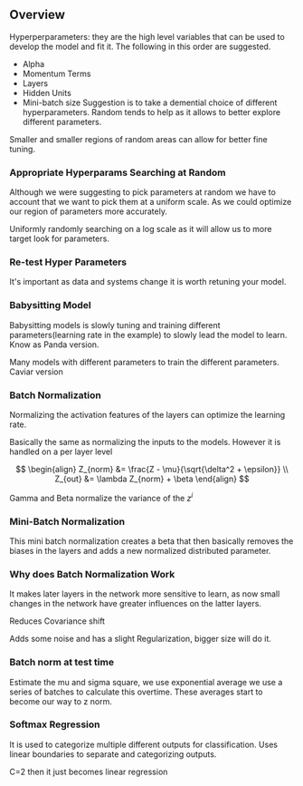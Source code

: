 ## Overview

Hyperperparameters: they are the high level variables that can be used to develop the model and fit it. The following in this order are suggested.
- Alpha
- Momentum Terms
- Layers
- Hidden Units
- Mini-batch size
Suggestion is to take a demential choice of different hyperparameters. Random tends to help as it allows to better explore different parameters.

Smaller and smaller regions of random areas can allow for better fine tuning.

### Appropriate Hyperparams Searching at Random
Although we were suggesting to pick parameters at random we have to account that we want to pick them at a uniform scale. As we could optimize our region of parameters more accurately.

Uniformly randomly searching on a log scale as it will allow us to more target look for parameters.

### Re-test Hyper Parameters 
It's important as data and systems change it is worth retuning your model.

### Babysitting Model
Babysitting models is slowly tuning and training different parameters(learning rate in the example) to slowly lead the model to learn. Know as Panda version.

Many models with different parameters to train the different parameters. Caviar version

### Batch Normalization 
Normalizing the activation features of the layers can optimize the learning rate.

Basically the same as normalizing the inputs to the models. However it is handled on a per layer level

$$
\begin{align}
Z_{norm} &= \frac{Z - \mu}{\sqrt{\delta^2 + \epsilon}} \\
Z_{out} &= \lambda Z_{norm} + \beta
\end{align}
$$

Gamma and Beta normalize the variance of the $z^i$

### Mini-Batch Normalization 
This mini batch normalization creates a beta that then basically removes the biases in the layers and adds a new normalized distributed parameter.

### Why does Batch Normalization Work
It makes later layers in the network more sensitive to learn, as now small changes in the network have greater influences on the latter layers.

Reduces Covariance shift

Adds some noise and has a slight Regularization, bigger size will do it.

### Batch norm at test time
Estimate the mu and sigma square, we use exponential average we use a series of batches to calculate this overtime. These averages start to become our way to z norm.

### Softmax Regression
It is used to categorize multiple different outputs for classification. Uses linear boundaries to separate and categorizing outputs.

C=2 then it just becomes linear regression

